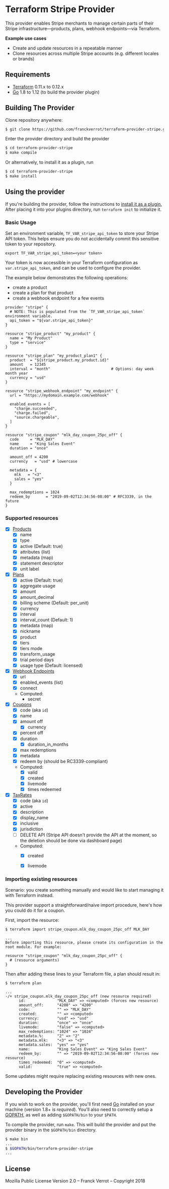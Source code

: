 # Terraform Stripe Provider

This provider enables Stripe merchants to manage certain parts of their
Stripe infrastructure—products, plans, webhook endpoints—via Terraform.

**Example use cases**
* Create and update resources in a repeatable manner
* Clone resources across multiple Stripe accounts (e.g. different locales or brands)

## Requirements

*	[Terraform](https://www.terraform.io/downloads.html) 0.11.x to 0.12.x
*	[Go](https://golang.org/doc/install) 1.8 to 1.12 (to build the provider plugin)


## Building The Provider

Clone repository anywhere:

```sh
$ git clone https://github.com/franckverrot/terraform-provider-stripe.git
```

Enter the provider directory and build the provider

```sh
$ cd terraform-provider-stripe
$ make compile
```

Or alternatively, to install it as a plugin, run

```sh
$ cd terraform-provider-stripe
$ make install
```

## Using the provider

If you're building the provider, follow the instructions to [install it as a plugin.](https://www.terraform.io/docs/plugins/basics.html#installing-a-plugin) After placing it into your plugins directory,  run `terraform init` to initialize it.

### Basic Usage

Set an environment variable, `TF_VAR_stripe_api_token` to store your Stripe
API token. This helps ensure you do not accidentally commit this sensitive
token to your repository.

    export TF_VAR_stripe_api_token=<your token>

Your token is now accessible in your Terraform configuration as
`var.stripe_api_token`, and can be used to configure the provider.

The example below demonstrates the following operations:

  * create a product
  * create a plan for that product
  * create a webhook endpoint for a few events

```hcl
provider "stripe" {
  # NOTE: This is populated from the `TF_VAR_stripe_api_token` environment variable.
  api_token = "${var.stripe_api_token}"
}

resource "stripe_product" "my_product" {
  name = "My Product"
  type = "service"
}

resource "stripe_plan" "my_product_plan1" {
  product  = "${stripe_product.my_product.id}"
  amount   = 12345
  interval = "month"                           # Options: day week month year
  currency = "usd"
}

resource "stripe_webhook_endpoint" "my_endpoint" {
  url = "https://mydomain.example.com/webhook"

  enabled_events = [
    "charge.succeeded",
    "charge.failed",
    "source.chargeable",
  ]
}

resource "stripe_coupon" "mlk_day_coupon_25pc_off" {
  code     = "MLK_DAY"
  name     = "King Sales Event"
  duration = "once"

  amount_off = 4200
  currency   = "usd" # lowercase

  metadata = {
    mlk   = "<3"
    sales = "yes"
  }

  max_redemptions = 1024
  redeem_by       = "2019-09-02T12:34:56-08:00" # RFC3339, in the future
}
```

### Supported resources

- [x] [Products](https://stripe.com/docs/api/products)
  - [x] name
  - [x] type
  - [x] active (Default: true)
  - [x] attributes (list)
  - [x] metadata (map)
  - [x] statement descriptor
  - [x] unit label
- [x] [Plans](https://stripe.com/docs/api/plans)
  - [x] active (Default: true)
  - [x] aggregate usage
  - [x] amount
  - [x] amount_decimal
  - [x] billing scheme (Default: per_unit)
  - [x] currency
  - [x] interval
  - [x] interval_count (Default: 1)
  - [x] metadata (map)
  - [x] nickname
  - [x] product
  - [x] tiers
  - [x] tiers mode
  - [x] transform_usage
  - [x] trial period days
  - [x] usage type (Default: licensed)
- [x] [Webhook Endpoints](https://stripe.com/docs/api/webhook_endpoints)
  - [x] url
  - [x] enabled_events (list)
  - [x] connect
  - Computed:
    - secret
- [x] [Coupons](https://stripe.com/docs/api/coupons)
  - [x] code (aka `id`)
  - [x] name
  - [x] amount off
    - [x] currency
  - [x] percent off
  - [x] duration
    - [x] duration_in_months
  - [x] max redemptions
  - [x] metadata
  - [x] redeem by (should be RC3339-compliant)
  - Computed:
    - [x] valid
    - [x] created
    - [x] livemode
    - [x] times redeemed
- [x] [TaxRates](https://stripe.com/docs/api/tax_rates)
  - [x] code (aka `id`)
  - [x] active
  - [x] description
  - [x] display_name
  - [x] inclusive
  - [x] jurisdiction
  - [ ] DELETE API (Stripe API doesn't provide the API at the moment, so the deletion should be done via dashboard page)
  - Computed:
    - [x] created
    - [x] livemode


### Importing existing resources

Scenario: you create something manually and would like to start managing it
with Terraform instead.

This provider support a straightforward/naive import procedure, here's how
you could do it for a coupon.

First, import the resource:

```
$ terraform import stripe_coupon.mlk_day_coupon_25pc_off MLK_DAY

...
Before importing this resource, please create its configuration in the root module. For example:

resource "stripe_coupon" "mlk_day_coupon_25pc_off" {
  # (resource arguments)
}
```

Then after adding these lines to your Terraform file, a plan should result in:

```
$ terraform plan

...
-/+ stripe_coupon.mlk_day_coupon_25pc_off (new resource required)
      id:              "MLK_DAY" => <computed> (forces new resource)
      amount_off:      "4200" => "4200"
      code:            "" => "MLK_DAY"
      created:         "" => <computed>
      currency:        "usd" => "usd"
      duration:        "once" => "once"
      livemode:        "false" => <computed>
      max_redemptions: "1024" => "1024"
      metadata.%:      "2" => "2"
      metadata.mlk:    "<3" => "<3"
      metadata.sales:  "yes" => "yes"
      name:            "King Sales Event" => "King Sales Event"
      redeem_by:       "" => "2019-09-02T12:34:56-08:00" (forces new resource)
      times_redeemed:  "0" => <computed>
      valid:           "true" => <computed>
```

Some updates might require replacing existing resources with new ones.


## Developing the Provider

If you wish to work on the provider, you'll first need [Go](http://www.golang.org) installed on your machine (version 1.8+ is *required*). You'll also need to correctly setup a [GOPATH](http://golang.org/doc/code.html#GOPATH), as well as adding `$GOPATH/bin` to your `$PATH`.

To compile the provider, run `make`. This will build the provider and put the provider binary in the `$GOPATH/bin` directory.

```sh
$ make bin
...
$ $GOPATH/bin/terraform-provider-stripe
...
```


## License

Mozilla Public License Version 2.0 – Franck Verrot – Copyright 2018
